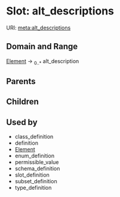 
# Slot: alt_descriptions




URI: [meta:alt_descriptions](https://w3id.org/biolink/biolinkml/meta/alt_descriptions)


## Domain and Range

[Element](Element.md) ->  <sub>0..*</sub> alt_description

## Parents


## Children


## Used by

 * class_definition
 * definition
 * [Element](Element.md)
 * enum_definition
 * permissible_value
 * schema_definition
 * slot_definition
 * subset_definition
 * type_definition
